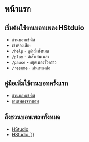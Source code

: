 # หน้าแรก

## เริ่มต้นใช้งานบอทเพลง HStduio
* ชวนบอทเข้าดิส
* เข้าห้องเสียง
* ``/help`` - ดูคำสั่งทั้งหมด
* ``/play`` - คำสั่งเล่นเพลง
* ``/pause`` - หยุดเพลงชั่วคราว
* ``/resume`` - เล่นเพลงต่อ

## คู่มือเพิ่มใช้งานบอทครั้งแรก
* [ชวนบอทเข้าดิส]()
* [เล่นเพลงจากบอท]()

## ลิ้งชวนบอทเพลงทั้งหมด
* [HStudio](/invitebot.html?bot=0)
* [HStudio (1)](/invitebot.html?bot=1)